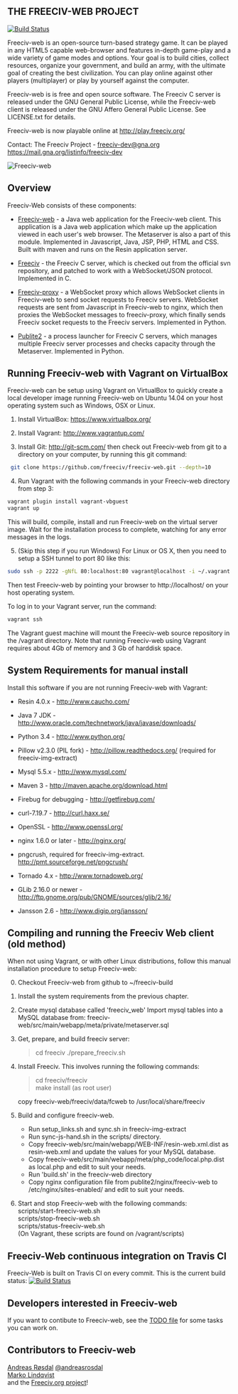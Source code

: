 THE FREECIV-WEB PROJECT
-----------------------
[![Build Status](https://api.travis-ci.org/freeciv/freeciv-web.png)](https://travis-ci.org/freeciv/freeciv-web)

Freeciv-web is an open-source turn-based strategy game. It can be played in any HTML5 capable web-browser and features in-depth game-play and a wide variety of game modes and options. Your goal is to build cities, collect resources, organize your government, and build an army, with the ultimate goal of creating the best civilization. You can play online against other players (multiplayer) or play by yourself against the computer. 

Freeciv-web is is free and open source software. The Freeciv C server is released under the GNU General Public License, while the Freeciv-web client is released
under the GNU Affero General Public License. See LICENSE.txt for details.

Freeciv-web is now playable online at http://play.freeciv.org/

Contact: The Freeciv Project - freeciv-dev@gna.org  
https://mail.gna.org/listinfo/freeciv-dev  
  

![Freeciv-web](https://raw.githubusercontent.com/freeciv/freeciv-web/master/scripts/freeciv-web-screenshot.png "Freeciv-web screenshot")


Overview
--------

Freeciv-Web consists of these components:

* [Freeciv-web](freeciv-web) - a Java web application for the Freeciv-web client.
  This application is a Java web application which make up the application
  viewed in each user's web browser. The Metaserver is also a part of this module.
  Implemented in Javascript, Java, JSP, PHP, HTML and CSS. Built with maven and runs 
  on the Resin application server.

* [Freeciv](freeciv) - the Freeciv C server, which is checked out from the official
  svn repository, and patched to work with a WebSocket/JSON protocol. Implemented in C.

* [Freeciv-proxy](freeciv-proxy) - a WebSocket proxy which allows WebSocket clients in Freeciv-web
  to send socket requests to Freeciv servers. WebSocket requests are sent from Javascript 
  in Freeciv-web to nginx, which then proxies the WebSocket messages to freeciv-proxy, 
  which finally sends Freeciv socket requests to the Freeciv servers. Implemented in Python.

* [Publite2](publite2) - a process launcher for Freeciv C servers, which manages
  multiple Freeciv server processes and checks capacity through the Metaserver. 
  Implemented in Python.


Running Freeciv-web with Vagrant on VirtualBox
----------------------------------------------
Freeciv-web can be setup using Vagrant on VirtualBox to quickly create a 
local developer image running Freeciv-web on Ubuntu 14.04 on your host 
operating system such as Windows, OSX or Linux. 

1. Install VirtualBox: https://www.virtualbox.org/
2. Install Vagrant: http://www.vagrantup.com/

3. Install Git: http://git-scm.com/ then check out Freeciv-web from git to 
a directory on your computer, by running this git command:
 ```bash
  git clone https://github.com/freeciv/freeciv-web.git --depth=10
 ```

4. Run Vagrant with the following commands in your Freeciv-web directory from step 3:
 ```bash
 vagrant plugin install vagrant-vbguest
 vagrant up
 ```

  This will build, compile, install and run Freeciv-web on the virtual server image. Wait for the installation process to complete, watching for any error messages in the logs.

5. (Skip this step if you run Windows) For Linux or OS X, then you 
need to setup a SSH tunnel to port 80 like this:
 ```bash
 sudo ssh -p 2222 -gNfL 80:localhost:80 vagrant@localhost -i ~/.vagrant.d/insecure_private_key
 ```

Then test Freeciv-web by pointing your browser to http://localhost/ on your
host operating system.

To log in to your Vagrant server, run the command: 
 ```bash
 vagrant ssh
 ```

The Vagrant guest machine will mount the Freeciv-web source repository in the /vagrant directory.
Note that running Freeciv-web using Vagrant requires about 4Gb of memory
and 3 Gb of harddisk space.


System Requirements for manual install
--------------------------------------

Install this software if you are not running Freeciv-web with Vagrant:

- Resin 4.0.x - http://www.caucho.com/

- Java 7 JDK - http://www.oracle.com/technetwork/java/javase/downloads/ 

- Python 3.4 - http://www.python.org/

- Pillow v2.3.0 (PIL fork) - http://pillow.readthedocs.org/
  (required for freeciv-img-extract)

- Mysql 5.5.x - http://www.mysql.com/

- Maven 3 - http://maven.apache.org/download.html

- Firebug for debugging - http://getfirebug.com/

- curl-7.19.7 - http://curl.haxx.se/

- OpenSSL - http://www.openssl.org/

- nginx 1.6.0 or later - http://nginx.org/

- pngcrush, required for freeciv-img-extract.  http://pmt.sourceforge.net/pngcrush/

- Tornado 4.x - http://www.tornadoweb.org/

- GLib 2.16.0 or newer - http://ftp.gnome.org/pub/GNOME/sources/glib/2.16/

- Jansson 2.6 - http://www.digip.org/jansson/


Compiling and running the Freeciv Web client (old method)
---------------------------------------------------------
When not using Vagrant, or with other Linux distributions, follow this 
manual installation procedure to setup Freeciv-web:

0. Checkout Freeciv-web from github to ~/freeciv-build

1. Install the system requirements from the previous chapter.

2. Create mysql database called 'freeciv_web'
   Import mysql tables into a MySQL database from:
    freeciv-web/src/main/webapp/meta/private/metaserver.sql

3. Get, prepare, and build freeciv server:
   > cd freeciv
   > ./prepare_freeciv.sh

4. Install Freeciv. This involves running the following commands:
   > cd freeciv/freeciv  
   > make install     (as root user)  

   copy freeciv-web/freeciv/data/fcweb to /usr/local/share/freeciv 

5. Build and configure freeciv-web. 

   - Run setup_links.sh and sync.sh in freeciv-img-extract 
   - Run sync-js-hand.sh in the scripts/ directory.
   - Copy freeciv-web/src/main/webapp/WEB-INF/resin-web.xml.dist as resin-web.xml
     and update the values for your MySQL database.
   - Copy freeciv-web/src/main/webapp/meta/php_code/local.php.dist as local.php
     and edit to suit your needs.
   - Run 'build.sh' in the freeciv-web directory
   - Copy nginx configuration file from publite2/nginx/freeciv-web
     to /etc/nginx/sites-enabled/ and edit to suit your needs.


6.  Start and stop Freeciv-web with the following commands:  
  scripts/start-freeciv-web.sh  
  scripts/stop-freeciv-web.sh  
  scripts/status-freeciv-web.sh  
(On Vagrant, these scripts are found on /vagrant/scripts)  

Freeciv-Web continuous integration on Travis CI 
-----------------------------------------------
Freeciv-Web is built on Travis CI on every commit. This is the current build status: [![Build Status](https://api.travis-ci.org/freeciv/freeciv-web.png)](https://travis-ci.org/freeciv/freeciv-web)


Developers interested in Freeciv-web
------------------------------------

If you want to contibute to Freeciv-web, see the [TODO file](TODO) for 
some tasks you can work on.


Contributors to Freeciv-web
---------------------------
[Andreas Røsdal](http://github.com/andreasrosdal)  [@andreasrosdal](http://www.twitter.com/andreasrosdal)  
[Marko Lindqvist](https://github.com/cazfi)  
and the [Freeciv.org project](http://freeciv.wikia.com/wiki/People)!


